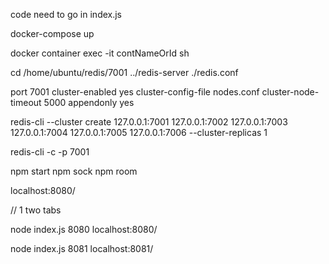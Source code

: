 code need to go in index.js

docker-compose up

docker container exec -it contNameOrId sh

cd /home/ubuntu/redis/7001
../redis-server ./redis.conf

port 7001
cluster-enabled yes
cluster-config-file nodes.conf
cluster-node-timeout 5000
appendonly yes

redis-cli --cluster create 127.0.0.1:7001 127.0.0.1:7002 127.0.0.1:7003 127.0.0.1:7004 127.0.0.1:7005 127.0.0.1:7006 --cluster-replicas 1

redis-cli -c -p 7001

npm start
npm sock
npm room

localhost:8080/

// 1
two tabs

node index.js 8080
localhost:8080/

node index.js 8081
localhost:8081/
